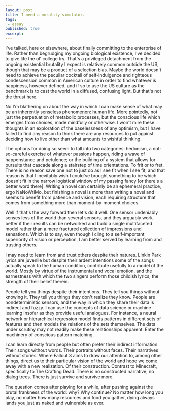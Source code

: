 ```yaml
---
layout: post
title: I need a morality simulator.
tags:
 - essay
published: true
excerpt: 
---
```

<!-- -->
I've talked, here or elsewhere, about finally committing to the enterprise of life. Rather than begrudging my ongoing biological existence, I've decided to give life the ol' college try. That's a privileged detachment from the ongoing existential brutality I expect is relatively common outside the US, though that may be a product of a selection bias. Maybe the world doesn't need to achieve the peculiar cocktail of self-indulgence and righteous condescension common in American culture in order to find whatever is happiness, however defined, and if so to use the US culture as the benchmark is to cast the world in a diffused, confusing light. But that's not the thrust here.

No I'm blathering on about the way in which I can make sense of what may be an inherently senseless phenomenon: human life. More pointedly, not just the perpetuation of metabolic processes, but the conscious life which emerges from choices, made mindfully or otherwise. I won't mire these thoughts in an exploration of the baselessness of any optimism, but I have failed to find any reason to think there are any resources to put against deciding how to live other than what amounts to wishful thinking.

The options for doing so seem to fall into two categories: hedonism, a not-so-careful exercise of whatever passions happen, riding a wave of happenstance and petulence; or the building of a system that allows for pursuits that cascade along a stairstep of time orientations. To frit or to fret. There is no reason save one not to just do as I see fit when I see fit, and that reason is that I inevitably wish I could've brought something to be which doesn't fit in the narrow logistical window of my passing fancy [or there's a better word there]. Writing a novel can certainly be an ephemeral practice, ergo NaNoWriMo, but finishing a novel is more than writing a novel and seems to benefit from patience and vision, each requiring structure that comes from something more than moment-by-moment choices.

Well if that's the way forward then let's do it well. One sensor undeniably senses less of the world than several sensors, and they arguably work better if their results can be networked and build a single multifaceted model rather than a mere fractured collection of impressions and sensations. Which is to say, even though I cling to a self-important superiority of vision or perception, I am better served by learning from and trusting others.

I may need to learn from and trust others despite their natures. Linkin Park lyrics are juvenile but despite their ardent intentions some of the songs actually speak to the human condition, contribute usefully to a model of the world. Mostly by virtue of the instrumental and vocal emotion, and the earnestness with which the two singers perform those childish lyrics, the strength of their belief therein.

People tell you things despite their intentions. They tell you things without knowing it. They tell you things they don't realize they know. People are nondeterministic sensors, and the way in which they share their data is indirect and fuzzy. I can use the concepts of data science or machine learning insofar as they provide useful analogues. For instance, a neural network or hierarchical regression model finds patterns in different sets of features and then models the relations of the sets themselves. The data under scrutiny may not readily make these relationships apparent. Enter the machinery of conscious pattern matching.

I can learn directly from people but often prefer their indirect information. Their songs without words. Their portraits without faces. Their narratives without stories. Where Fallout 3 aims to draw our attention to, among other things, direct us to their particular vision of the world and hope we come away with a new realization. Of their construction. Contrast to Minecraft, specifically to The Crafting Dead. There is no constructed narrative, no dialog trees. There is just survive and survive more.

The question comes after playing for a while, after pushing against the brutal frankness of the world: why? Why continue? No matter how long you play, no matter how many resources and food you gather, dying always lands you just as naked and vulnerable as ever.
